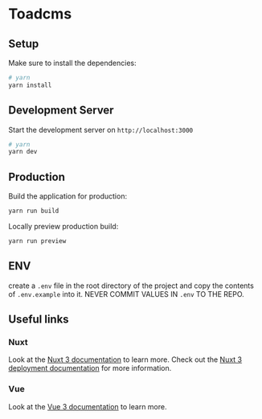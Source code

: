 # Toadcms

## Setup

Make sure to install the dependencies:

```bash
# yarn
yarn install
```

## Development Server

Start the development server on `http://localhost:3000`

```bash
# yarn
yarn dev
```

## Production

Build the application for production:

```bash
yarn run build
```

Locally preview production build:

```bash
yarn run preview
```

## ENV

create a `.env` file in the root directory of the project and copy the contents of `.env.example` into it.
NEVER COMMIT VALUES IN `.env` TO THE REPO.


## Useful links

### Nuxt
Look at the [Nuxt 3 documentation](https://nuxt.com/docs/getting-started/introduction) to learn more.
Check out the [Nuxt 3 deployment documentation](https://nuxt.com/docs/getting-started/deployment) for more information.

### Vue
Look at the [Vue 3 documentation](https://v3.vuejs.org/guide/introduction.html) to learn more.

